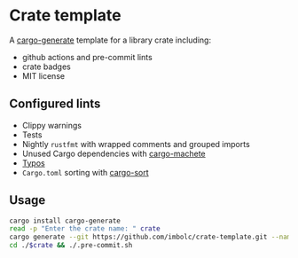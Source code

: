 # Crate template

A [cargo-generate][] template for a library crate including:

- github actions and pre-commit lints
- crate badges
- MIT license


## Configured lints

- Clippy warnings
- Tests
- Nightly `rustfmt` with wrapped comments and grouped imports
- Unused Cargo dependencies with [cargo-machete][]
- [Typos][typos]
- `Cargo.toml` sorting with [cargo-sort][]


## Usage

```bash
cargo install cargo-generate
read -p "Enter the crate name: " crate
cargo generate --git https://github.com/imbolc/crate-template.git --name $crate
cd ./$crate && ./.pre-commit.sh
```

[cargo-generate]: https://github.com/cargo-generate/cargo-generate
[cargo-machete]: https://github.com/bnjbvr/cargo-machete
[cargo-sort]: https://github.com/DevinR528/cargo-sort
[typos]: https://github.com/crate-ci/typos 
